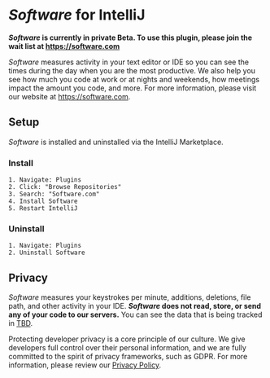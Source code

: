 # *Software* for IntelliJ

***Software* is currently in private Beta. To use this plugin, please join the wait list at https://software.com**

*Software* measures activity in your text editor or IDE so you can see the times during the day when you are the most productive. We also help you see how much you code at work or at nights and weekends, how meetings impact the amount you code, and more. For more information, please visit our website at https://software.com.

## Setup

*Software* is installed and uninstalled via the IntelliJ Marketplace.

### Install

```
1. Navigate: Plugins
2. Click: "Browse Repositories"
3. Search: "Software.com"
4. Install Software
5. Restart IntelliJ
```

### Uninstall

```
1. Navigate: Plugins
2. Uninstall Software
```

## Privacy

*Software* measures your keystrokes per minute, additions, deletions, file path, and other activity in your IDE. ***Software* does not read, store, or send any of your code to our servers.** You can see the data that is being tracked in [TBD](TBD).

Protecting developer privacy is a core principle of our culture. We give developers full control over their personal information, and we are fully committed to the spirit of privacy frameworks, such as GDPR. For more information, please review our [Privacy Policy](https://software.com/privacy-policy).
